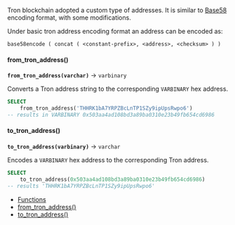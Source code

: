 Tron blockchain adopted a custom type of addresses. It is similar to [Base58](https://docs.dune.com/query-engine/Functions-and-operators/base58) encoding format, with some modifications.

Under basic tron address encoding format an address can be encoded as:

```
base58encode ( concat ( <constant-prefix>, <address>, <checksum> ) )
```

#### from\_tron\_address()

**`from_tron_address(varchar)`** → `varbinary`

Converts a Tron address string to the corresponding `VARBINARY` hex address.

```sql
SELECT 
    from_tron_address('THHRK1bA7YRPZBcLnTP1SZy9ipUpsRwpo6')
-- results in VARBINARY 0x503aa4ad108bd3a89ba0310e23b49fb654cd6986
```

#### to\_tron\_address()

**`to_tron_address(varbinary)`** → `varchar`

Encodes a `VARBINARY` hex address to the corresponding Tron address.

```sql
SELECT 
    to_tron_address(0x503aa4ad108bd3a89ba0310e23b49fb654cd6986)
-- results 'THHRK1bA7YRPZBcLnTP1SZy9ipUpsRwpo6'
```

- [Functions](https://docs.dune.com/query-engine/Functions-and-operators/tronaddress/#functions)
- [from\_tron\_address()](https://docs.dune.com/query-engine/Functions-and-operators/tronaddress/#from-tron-address)
- [to\_tron\_address()](https://docs.dune.com/query-engine/Functions-and-operators/tronaddress/#to-tron-address)
